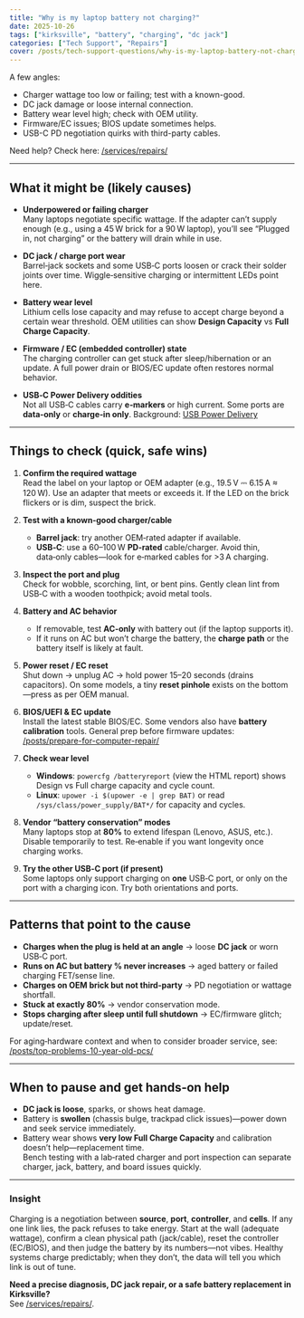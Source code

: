 ```yaml
---
title: "Why is my laptop battery not charging?"
date: 2025-10-26
tags: ["kirksville", "battery", "charging", "dc jack"]
categories: ["Tech Support", "Repairs"]
cover: /posts/tech-support-questions/why-is-my-laptop-battery-not-charging/images/not-charging.webp
---
```


A few angles:

- Charger wattage too low or failing; test with a known-good.
- DC jack damage or loose internal connection.
- Battery wear level high; check with OEM utility.
- Firmware/EC issues; BIOS update sometimes helps.
- USB-C PD negotiation quirks with third-party cables.

Need help? Check here: [/services/repairs/](/services/repairs/)

---

## What it might be (likely causes)

- **Underpowered or failing charger**  
  Many laptops negotiate specific wattage. If the adapter can’t supply enough (e.g., using a 45 W brick for a 90 W laptop), you’ll see “Plugged in, not charging” or the battery will drain while in use.

- **DC jack / charge port wear**  
  Barrel‑jack sockets and some USB‑C ports loosen or crack their solder joints over time. Wiggle‑sensitive charging or intermittent LEDs point here.

- **Battery wear level**  
  Lithium cells lose capacity and may refuse to accept charge beyond a certain wear threshold. OEM utilities can show **Design Capacity** vs **Full Charge Capacity**.

- **Firmware / EC (embedded controller) state**  
  The charging controller can get stuck after sleep/hibernation or an update. A full power drain or BIOS/EC update often restores normal behavior.

- **USB‑C Power Delivery oddities**  
  Not all USB‑C cables carry **e‑markers** or high current. Some ports are **data‑only** or **charge‑in only**. Background: [USB Power Delivery](https://en.wikipedia.org/wiki/USB_Power_Delivery)

---

## Things to check (quick, safe wins)

1. **Confirm the required wattage**  
   Read the label on your laptop or OEM adapter (e.g., 19.5 V ⎓ 6.15 A ≈ 120 W). Use an adapter that meets or exceeds it. If the LED on the brick flickers or is dim, suspect the brick.

2. **Test with a known‑good charger/cable**  
   - **Barrel jack**: try another OEM‑rated adapter if available.  
   - **USB‑C**: use a 60–100 W **PD‑rated** cable/charger. Avoid thin, data‑only cables—look for e‑marked cables for >3 A charging.

3. **Inspect the port and plug**  
   Check for wobble, scorching, lint, or bent pins. Gently clean lint from USB‑C with a wooden toothpick; avoid metal tools.

4. **Battery and AC behavior**  
   - If removable, test **AC‑only** with battery out (if the laptop supports it).  
   - If it runs on AC but won’t charge the battery, the **charge path** or the battery itself is likely at fault.

5. **Power reset / EC reset**  
   Shut down → unplug AC → hold power 15–20 seconds (drains capacitors). On some models, a tiny **reset pinhole** exists on the bottom—press as per OEM manual.

6. **BIOS/UEFI & EC update**  
   Install the latest stable BIOS/EC. Some vendors also have **battery calibration** tools. General prep before firmware updates: [/posts/prepare-for-computer-repair/](/posts/prepare-for-computer-repair/)

7. **Check wear level**  
   - **Windows**: `powercfg /batteryreport` (view the HTML report) shows Design vs Full charge capacity and cycle count.  
   - **Linux**: `upower -i $(upower -e | grep BAT)` or read `/sys/class/power_supply/BAT*/` for capacity and cycles.

8. **Vendor “battery conservation” modes**  
   Many laptops stop at **80%** to extend lifespan (Lenovo, ASUS, etc.). Disable temporarily to test. Re‑enable if you want longevity once charging works.

9. **Try the other USB‑C port (if present)**  
   Some laptops only support charging on **one** USB‑C port, or only on the port with a charging icon. Try both orientations and ports.

---

## Patterns that point to the cause

- **Charges when the plug is held at an angle** → loose **DC jack** or worn USB‑C port.  
- **Runs on AC but battery % never increases** → aged battery or failed charging FET/sense line.  
- **Charges on OEM brick but not third‑party** → PD negotiation or wattage shortfall.  
- **Stuck at exactly 80%** → vendor conservation mode.  
- **Stops charging after sleep until full shutdown** → EC/firmware glitch; update/reset.

For aging‑hardware context and when to consider broader service, see: [/posts/top-problems-10-year-old-pcs/](/posts/top-problems-10-year-old-pcs/)

---

## When to pause and get hands‑on help

- **DC jack is loose**, sparks, or shows heat damage.  
- Battery is **swollen** (chassis bulge, trackpad click issues)—power down and seek service immediately.  
- Battery wear shows **very low Full Charge Capacity** and calibration doesn’t help—replacement time.  
Bench testing with a lab‑rated charger and port inspection can separate charger, jack, battery, and board issues quickly.

---

### Insight
Charging is a negotiation between **source**, **port**, **controller**, and **cells**. If any one link lies, the pack refuses to take energy. Start at the wall (adequate wattage), confirm a clean physical path (jack/cable), reset the controller (EC/BIOS), and then judge the battery by its numbers—not vibes. Healthy systems charge predictably; when they don’t, the data will tell you which link is out of tune.

**Need a precise diagnosis, DC jack repair, or a safe battery replacement in Kirksville?**  
See [/services/repairs/](/services/repairs/).

